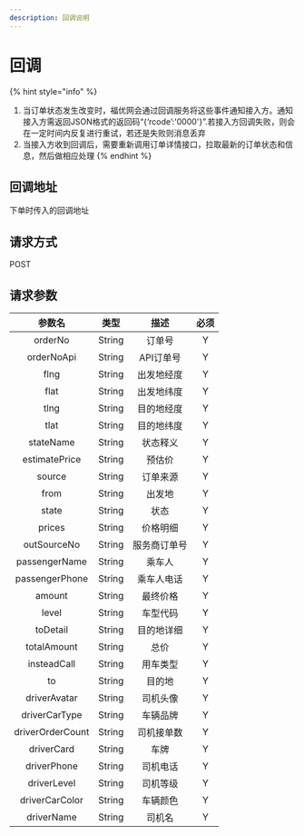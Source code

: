 ```yaml
---
description: 回调说明
---
```


# 回调

{% hint style="info" %}
1.  当订单状态发生改变时，福优网会通过回调服务将这些事件通知接入方。通知接入方需返回JSON格式的返回码“{‘rcode’:'0000'}”.若接入方回调失败，则会在一定时间内反复进行重试，若还是失败则消息丢弃
2.  当接入方收到回调后，需要重新调用订单详情接口，拉取最新的订单状态和信息，然后做相应处理
{% endhint %}

## 回调地址

下单时传入的回调地址

## 请求方式

POST

## 请求参数

| 参数名 | 类型 | 描述 | 必须 |
| :---: | :---: | :---: | :---: |
| orderNo | String | 订单号 | Y |
| orderNoApi | String | API订单号 | Y |
| flng | String | 出发地经度 | Y |
| flat | String | 出发地纬度 | Y |
| tlng | String | 目的地经度 | Y |
| tlat | String | 目的地纬度 | Y |
| stateName | String | 状态释义 | Y |
| estimatePrice | String | 预估价 | Y |
| source | String | 订单来源 | Y |
| from | String | 出发地 | Y |
| state | String | 状态 | Y |
| prices | String | 价格明细 | Y |
| outSourceNo | String | 服务商订单号 | Y |
| passengerName | String | 乘车人 | Y |
| passengerPhone | String | 乘车人电话 | Y |
| amount | String | 最终价格 | Y |
| level | String | 车型代码 | Y |
| toDetail | String | 目的地详细 | Y |
| totalAmount | String | 总价 | Y |
| insteadCall | String | 用车类型 | Y |
| to | String | 目的地 | Y |
| driverAvatar | String | 司机头像 | Y |
| driverCarType | String | 车辆品牌 | Y |
| driverOrderCount | String | 司机接单数 | Y |
| driverCard | String | 车牌 | Y |
| driverPhone | String | 司机电话 | Y |
| driverLevel | String | 司机等级 | Y |
| driverCarColor | String | 车辆颜色 | Y |
| driverName | String | 司机名 | Y |

